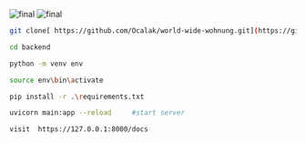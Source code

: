 













![final](https://user-images.githubusercontent.com/96614838/228536442-28c99eab-2a10-402e-9a62-d755429aed02.png)
![final](https://user-images.githubusercontent.com/96614838/228536433-83fddd9d-5da9-4fcb-b8f7-97902f0ebd61.png)


```bash
git clone[ https://github.com/Ocalak/world-wide-wohnung.git](https://github.com/Ocalak/World-Wide-Wohnung)

cd backend

python -m venv env 

source env\bin\activate 

pip install -r .\requirements.txt

uvicorn main:app --reload     #start server 

visit  https://127.0.0.1:8000/docs 
